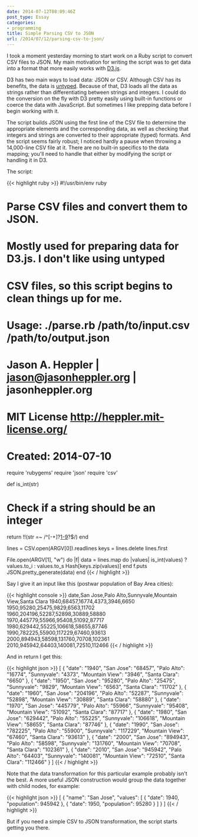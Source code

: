 ```yaml
---
date: 2014-07-12T08:09:46Z
post_type: Essay
categories:
- programming
title: Simple Parsing CSV to JSON
url: /2014/07/12/parsing-csv-to-json/
---
```


I took a moment yesterday morning to start work on a Ruby script to convert CSV files to JSON. My main motivation for writing the script was to get data into a format that more easily works with [D3.js](http://d3js.org). 

D3 has two main ways to load data: JSON or CSV. Although CSV has its benefits, the data is [untyped](http://en.wikipedia.org/wiki/Programming_language#Typed_versus_untyped_languages). Because of that, D3 loads all the data as strings rather than differentiating between strings and integers. I could do the conversion on the fly with D3 pretty easily using built-in functions or coerce the data with JavaScript. But sometimes I like prepping data before I begin working with it.

The script builds JSON using the first line of the CSV file to determine the appropriate elements and the corresponding data, as well as checking that integers and strings are converted to their appropriate (typed) formats. And the script seems fairly robust; I noticed hardly a pause when throwing a 14,000-line CSV file at it. There are no built-in specifics to the data mapping; you'll need to handle that either by modifying the script or handling it in D3.

The script: 

{{< highlight ruby >}}
#!/usr/bin/env ruby

# Parse CSV files and convert them to JSON.
# Mostly used for preparing data for D3.js. I don't like using untyped
# CSV files, so this script begins to clean things up for me.

# Usage: ./parse.rb /path/to/input.csv /path/to/output.json

# Jason A. Heppler | jason@jasonheppler.org | jasonheppler.org
# MIT License <http://heppler.mit-license.org/>
#
# Created: 2014-07-10

require 'rubygems'
require 'json'
require 'csv'

def is_int(str)
  # Check if a string should be an integer
  return !!(str =~ /^[-+]?[1-9]([0-9]*)?$/)
end

lines = CSV.open(ARGV[0]).readlines
keys = lines.delete lines.first

File.open(ARGV[1], "w") do |f|
  data = lines.map do |values|
    is_int(values) ? values.to_i : values.to_s
    Hash[keys.zip(values)]
  end
  f.puts JSON.pretty_generate(data)
end
{{< / highlight >}}

Say I give it an input like this (postwar population of Bay Area cities):

{{< highlight console >}}
date,San Jose,Palo Alto,Sunnyvale,Mountain View,Santa Clara
1940,68457,16774,4373,3946,6650
1950,95280,25475,9829,6563,11702
1960,204196,52287,52898,30889,58880
1970,445779,55966,95408,51092,87717
1980,629442,55225,106618,58655,87746
1990,782225,55900,117229,67460,93613
2000,894943,58598,131760,70708,102361
2010,945942,64403,140081,72510,112466
{{< / highlight >}}

And in return I get this:

{{< highlight json >}}
[
  {
    "date": "1940",
    "San Jose": "68457",
    "Palo Alto": "16774",
    "Sunnyvale": "4373",
    "Mountain View": "3946",
    "Santa Clara": "6650"
  },
  {
    "date": "1950",
    "San Jose": "95280",
    "Palo Alto": "25475",
    "Sunnyvale": "9829",
    "Mountain View": "6563",
    "Santa Clara": "11702"
  },
  {
    "date": "1960",
    "San Jose": "204196",
    "Palo Alto": "52287",
    "Sunnyvale": "52898",
    "Mountain View": "30889",
    "Santa Clara": "58880"
  },
  {
    "date": "1970",
    "San Jose": "445779",
    "Palo Alto": "55966",
    "Sunnyvale": "95408",
    "Mountain View": "51092",
    "Santa Clara": "87717"
  },
  {
    "date": "1980",
    "San Jose": "629442",
    "Palo Alto": "55225",
    "Sunnyvale": "106618",
    "Mountain View": "58655",
    "Santa Clara": "87746"
  },
  {
    "date": "1990",
    "San Jose": "782225",
    "Palo Alto": "55900",
    "Sunnyvale": "117229",
    "Mountain View": "67460",
    "Santa Clara": "93613"
  },
  {
    "date": "2000",
    "San Jose": "894943",
    "Palo Alto": "58598",
    "Sunnyvale": "131760",
    "Mountain View": "70708",
    "Santa Clara": "102361"
  },
  {
    "date": "2010",
    "San Jose": "945942",
    "Palo Alto": "64403",
    "Sunnyvale": "140081",
    "Mountain View": "72510",
    "Santa Clara": "112466"
  }
]
{{< / highlight >}}

Note that the data transformation for this particular example probably isn't the best. A more useful JSON construction would group the data together with child nodes, for example:

{{< highlight json >}}
[
  {
    "name": "San Jose",
    "values": [
      {
        "date": 1940,
        "population": 945942
      },
      {
        "date": 1950,
        "population": 95280
      }
    ]
  }
]
{{< / highlight >}}

But if you need a simple CSV to JSON transformation, the script starts getting you there.
